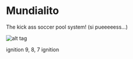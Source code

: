 # Mundialito

The kick ass soccer pool system! (si pueeeeess...)

![alt tag](http://robmason.org/projects/the-rules-of-manliness-according-to-chuck-norris/images/ChuckNorrisApproved.png)

ignition 9, 8, 7 ignition